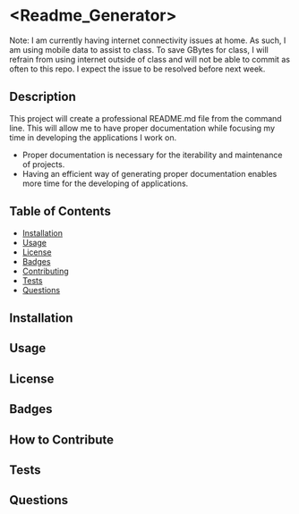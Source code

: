 # <Readme_Generator>
Note: I am currently having internet connectivity issues at home. As such, I am using mobile data to assist to class. To save GBytes for class, I will refrain from using internet outside of class and will not be able to commit as often to this repo. I expect the issue to be resolved before next week.

## Description
This project will create a professional README.md file from the command line. This will allow me to have proper documentation while focusing my time in developing the applications I work on.
- Proper documentation is necessary for the iterability and maintenance of projects.
- Having an efficient way of generating proper documentation enables more time for the developing of applications.

## Table of Contents
- [Installation](#installation) 
- [Usage](#usage) 
- [License](#license)
- [Badges](#badges) 
- [Contributing](#how-to-contribute) 
- [Tests](#tests) 
- [Questions](#questions)

## Installation
    
## Usage

## License

## Badges

## How to Contribute

## Tests

## Questions
